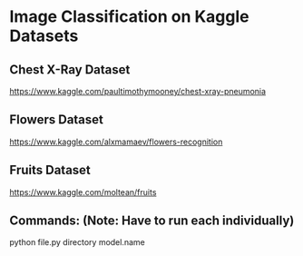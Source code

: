 # **Image Classification on Kaggle Datasets**

## Chest X-Ray Dataset
https://www.kaggle.com/paultimothymooney/chest-xray-pneumonia

## Flowers Dataset
https://www.kaggle.com/alxmamaev/flowers-recognition

## Fruits Dataset
https://www.kaggle.com/moltean/fruits

## Commands: (Note: Have to run each individually)
python file.py directory model.name
